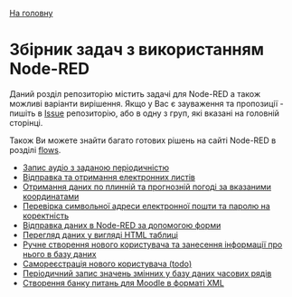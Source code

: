 [На головну](../README.md)

# Збірник задач з використанням Node-RED

Даний розділ репозиторію містить задачі для Node-RED а також можливі варіанти вирішення. Якщо у Вас є зауваження та пропозиції - пишіть в [Issue](https://github.com/pupenasan/NodeREDGuidUKR/issues) репозиторію, або в одну з груп, які вказані на головній сторінці.

Також Ви можете знайти багато готових рішень на сайті Node-RED  в розділі [flows](https://flows.nodered.org/search?type=flow).

- [Запис аудіо з заданою періодичністю](audiorecord.md)
- [Відправка та отримання електронних листів](email.md)
- [Отримання даних по плинній та прогнозній погоді за вказаними координатами](openweather.md)
- [Перевірка символьної адреси електронної пошти та паролю на коректність](refexpmail.md) 
- [Відправка даних в Node-RED за допомогою форми](htmlform.md)
- [Перегляд даних у вигляді HTML таблиці](htmltable.md)
- [Ручне створення нового користувача та занесення інформації про нього в базу даних](createuser.md)
- [Самореєстрація нового користувача (todo)](selfcreateuser.md)
- [Періодичний запис значень змінних у базу даних часових рядів](tsmongodb.md)
- [Створення банку питань для Moodle в форматі XML](moodlequestionbank.md)